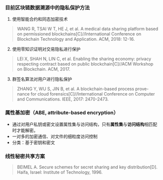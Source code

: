 ### 目前区块链数据溯源中的隐私保护方法
1. 使用智能合约和同态加密技术
>WANG R, TSAI W T, HE J, et al. A medical data sharing platform   based on permissioned blockchains[C]//International Conference on   Blockchain Technology and Application. ACM, 2018: 12-16.
2. 使用零知识证明对交易隐私进行保护
>LEI X, SHAH N, LIN C, et al. Enabling the sharing economy: privacy   respecting contract based on public blockchain[C]//ACM Workshop  on Blockchain. ACM, 2017.

3. 群签名算法对用户进行隐私保护
>ZHANG Y, WU S, JIN B, et al. A blockchain-based process prove-  nance for cloud forensics[C]//International Conference on Computer   and Communications. IEEE, 2017: 2470-2473.


### 属性基加密（ABE, attribute-based encryption）  
- 通过对用户私钥或密文设置属性集与访问结构，只有**属性集**与**访问结构**相匹配时才能解密。
- 一对多的加密通信、对文件的细粒度访问控制
- 分类：基于密钥和密文

### 线性秘密共享方案
>BEIMEL A. Secure schemes for secret sharing and key distribution[D].   Haifa, Israel: Institute of Technology, 1996.


